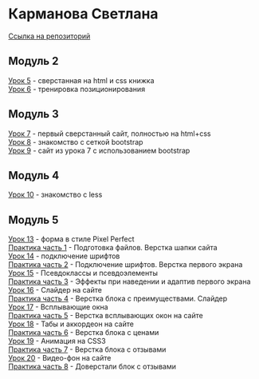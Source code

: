 # Карманова Светлана  
[Ссылка на репозиторий](https://github.com/sskarmanova/sskarmanova.github.io/)  
## Модуль 2  
[Урок 5](https://sskarmanova.github.io/lesson-5/) - сверстанная на html и css книжка  
[Урок 6](https://sskarmanova.github.io/lesson-6/) - тренировка позиционирования  
## Модуль 3  
[Урок 7](https://sskarmanova.github.io/lesson-7/) - первый сверстанный сайт, полностью на html+css  
[Урок 8](https://sskarmanova.github.io/lesson-8/) - знакомство с сеткой bootstrap  
[Урок 9](https://sskarmanova.github.io/lesson-9/) - сайт из урока 7 с использованием bootstrap  
## Модуль 4  
[Урок 10](https://github.com/sskarmanova/sskarmanova.github.io/tree/master/lesson-10/) - знакомство с less   
## Модуль 5
[Урок 13](https://sskarmanova.github.io/lesson-13/) - форма в стиле Pixel Perfect  
[Практика часть 1](https://sskarmanova.github.io/lesson-p1/) - Подготовка файлов. Верстка шапки сайта  
[Урок 14](https://sskarmanova.github.io/lesson-14/) - подключение шрифтов   
[Практика часть 2](https://sskarmanova.github.io/lesson-p2/) - Подключение шрифтов. Верстка первого экрана  
[Урок 15](https://sskarmanova.github.io/lesson-15/) - Псевдоклассы и псевдоэлементы    
[Практика часть 3](https://sskarmanova.github.io/lesson-p3/) - Эффекты при наведении и адаптив первого экрана      
[Урок 16](https://sskarmanova.github.io/lesson-16/) - Слайдер на сайте   
[Практика часть 4](https://sskarmanova.github.io/lesson-p4/) - Верстка блока с преимуществами. Слайдер  
[Урок 17](https://sskarmanova.github.io/lesson-17/) - Всплывающие окна  
[Практика часть 5](https://sskarmanova.github.io/lesson-p5/) - Верстка всплывающих окон на сайте  
[Урок 18](https://sskarmanova.github.io/lesson-18/) - Табы и аккордеон на сайте  
[Практика часть 6](https://sskarmanova.github.io/lesson-p6/) - Верстка блока с ценами  
[Урок 19](https://sskarmanova.github.io/lesson-19/) - Анимация на CSS3    
[Практика часть 7](https://sskarmanova.github.io/lesson-p7/) - Верстка блока с отзывами   
[Урок 20](https://sskarmanova.github.io/lesson-20/) - Видео-фон на сайте  
[Практика часть 8](https://sskarmanova.github.io/lesson-p8/) - Доверстали блок с отзывами  
   
